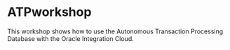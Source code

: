 # ATPworkshop
This workshop shows how to use the Autonomous Transaction Processing Database with the Oracle Integration Cloud.
